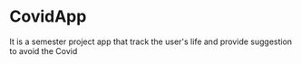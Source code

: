 # CovidApp
It is a semester project app that track the user's life and provide suggestion to avoid the Covid
